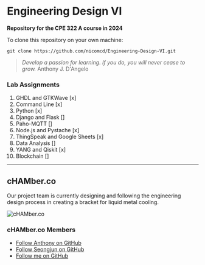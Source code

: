# Engineering Design VI
**Repository for the CPE 322 A course in 2024**

To clone this repository on your own machine:

```git clone https://github.com/nicomcd/Engineering-Design-VI.git```

> *Develop a passion for learning. If you do, you will never cease to grow.*
> Anthony J. D'Angelo


### Lab Assignments
1. GHDL and GTKWave [x]
2. Command Line [x]
3. Python [x]
4. Django and Flask []
5. Paho-MQTT []
6. Node.js and Pystache [x]
7. ThingSpeak and Google Sheets [x]
8. Data Analysis []
9. YANG and Qiskit [x]
10. Blockchain []

---

## cHAMber.co

Our project team is currently designing and following the engineering design process in creating a bracket for liquid metal cooling. 

![cHAMber.co](Images/chamber.png)

### cHAMber.co Members
- [Follow Anthony on GitHub](https://github.com/BonkMasterMord)
- [Follow Seongjun on GitHub](https://github.com/successjun)
- [Follow me on GitHub](https://github.com/nicomcd)





